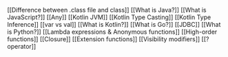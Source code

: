 [[Difference between .class file and class]]
[[What is Java?]]
[[What is JavaScript?]]
[[Any]]
[[Kotlin JVM]]
[[Kotlin Type Casting]]
[[Kotlin Type Inference]]
[[var vs val]]
[[What is Kotlin?]]
[[What is Go?]]
[[JDBC]]
[[What is Python?]]
[[Lambda expressions & Anonymous functions]]
[[High-order functions]]
[[Closure]]
[[Extension functions]]
[[Visibility modifiers]]
[[? operator]]